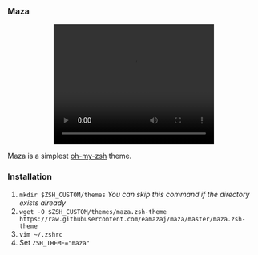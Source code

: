 ### Maza

<p align="center">
    <video width="320" height="240" controls>
        <source src="video.mov" type="video/mp4">
    </video>
</p>

Maza is a simplest [oh-my-zsh](https://ohmyz.sh) theme.

### Installation
1. `mkdir $ZSH_CUSTOM/themes` _You can skip this command if the directory exists already_
2. `wget -O $ZSH_CUSTOM/themes/maza.zsh-theme https://raw.githubusercontent.com/eamazaj/maza/master/maza.zsh-theme`
3. `vim ~/.zshrc`
4. Set `ZSH_THEME="maza"`

